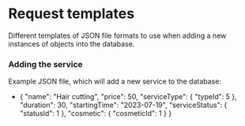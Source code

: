 # Request templates
 Different templates of JSON file formats to use when adding a new
 instances of objects into the database.

### Adding the service
Example JSON file, which will add a new service to the database:
 - {
   "name": "Hair cutting",
   "price": 50,
   "serviceType": {
   "typeId": 5
   },
   "duration": 30,
   "startingTime": "2023-07-19",
   "serviceStatus": {
   "statusId": 1
   },
   "cosmetic": {
   "cosmeticId": 1
   }
   }